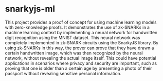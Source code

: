 # snarkyjs-ml
This project provides a proof of concept for using machine learning models with zero-knowledge proofs. It demonstrates the use of zk-SNARKs in a machine learning context by implementing a neural network for handwritten digit recognition using the MNIST dataset. This neural network was completely implemented in zk-SNARK circuits using the SnarkyJS library. By using zk-SNARKs in this way, the prover can prove that they have drawn a certain handwritten image, which was then recognized by the neural network, without revealing the actual image itself. This could have potential applications in scenarios where privacy and security are important, such as proving that one is older than a certain age by presenting a photo of their passport without revealing sensitive personal information.
